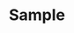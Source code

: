 ---
layout:       default
title:        Sample
parent:       SIP Specification 0.1
has_children: false
nav_order:    4
nav_exclude:  false
---